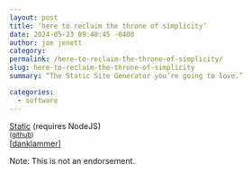 ```yaml
---
layout: post
title: ‘here to reclaim the throne of simplicity’
date: 2024-05-23 09:40:45 -0400
author: joe jenett
category: 
permalink: /here-to-reclaim-the-throne-of-simplicity/
slug: here-to-reclaim-the-throne-of-simplicity
summary: “The Static Site Generator you’re going to love.”

categories:
  - software
---
```

<a title="Static · The Static Site Generator you’re going to love" href="https://static.devdojo.com/">Static</a> (requires NodeJS)<br><small>(<a href="https://github.com/thedevdojo/static">github</a>)</small><br>[<a href="https://pinboard.in/u:danklammer">danklammer</a>]

<p class="note">Note: This is not an endorsement.</p>




<a style="display:none;" href="https://brid.gy/publish/mastodon"><small>(cross-posted to mastodon)</small></a>